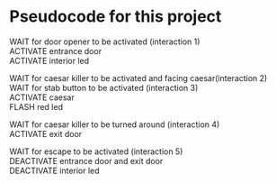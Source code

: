 # Pseudocode for this project

WAIT for door opener to be activated (interaction 1)  
ACTIVATE entrance door  
ACTIVATE interior led  
  
WAIT for caesar killer to be activated and facing caesar(interaction 2)  
WAIT for stab button to be activated (interaction 3)  
ACTIVATE caesar  
FLASH red led  

WAIT for caesar killer to be turned around (interaction 4)  
ACTIVATE exit door  
  
WAIT for escape to be activated (interaction 5)  
DEACTIVATE entrance door and exit door  
DEACTIVATE interior led
